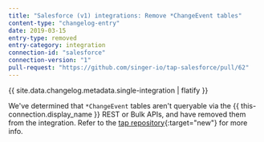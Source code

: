 ```yaml
---
title: "Salesforce (v1) integrations: Remove *ChangeEvent tables"
content-type: "changelog-entry"
date: 2019-03-15
entry-type: removed
entry-category: integration
connection-id: "salesforce"
connection-version: "1"
pull-request: "https://github.com/singer-io/tap-salesforce/pull/62"
---
```

{{ site.data.changelog.metadata.single-integration | flatify }}

We've determined that `*ChangeEvent` tables aren't queryable via the {{ this-connection.display_name }} REST or Bulk APIs, and have removed them from the integration. Refer to the [tap repository](https://github.com/singer-io/tap-salesforce/blob/master/Blacklisting.md){:target="new"} for more info.